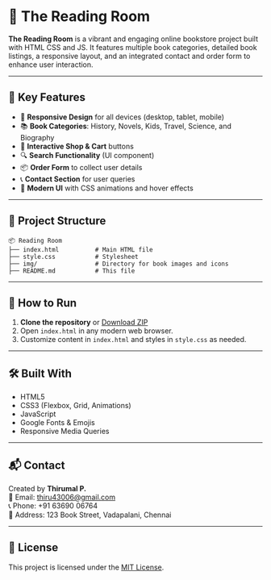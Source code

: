 
# 📖 The Reading Room

**The Reading Room** is a vibrant and engaging online bookstore project built with HTML CSS and JS. It features multiple book categories, detailed book listings, a responsive layout, and an integrated contact and order form to enhance user interaction.

---

## 🌟 Key Features

- 🎯 **Responsive Design** for all devices (desktop, tablet, mobile)
- 📚 **Book Categories**: History, Novels, Kids, Travel, Science, and Biography
- 🛒 **Interactive Shop & Cart** buttons
- 🔍 **Search Functionality** (UI component)
- 📦 **Order Form** to collect user details
- 📞 **Contact Section** for user queries
- 🎨 **Modern UI** with CSS animations and hover effects

---

## 📁 Project Structure

```
📦 Reading Room
├── index.html          # Main HTML file
├── style.css           # Stylesheet
├── img/                # Directory for book images and icons
├── README.md           # This file
```

---

## 🚀 How to Run

1. **Clone the repository** or [Download ZIP](#)
2. Open `index.html` in any modern web browser.
3. Customize content in `index.html` and styles in `style.css` as needed.

---

## 🛠️ Built With

- HTML5
- CSS3 (Flexbox, Grid, Animations)
- JavaScript
- Google Fonts & Emojis
- Responsive Media Queries

---

## 📬 Contact

Created by **Thirumal P.**  
📧 Email: [thiru43006@gmail.com](mailto:thiru43006@gmail.com)  
📞 Phone: +91 63690 06764  
📍 Address: 123 Book Street, Vadapalani, Chennai

---

## 📜 License

This project is licensed under the [MIT License](https://choosealicense.com/licenses/mit/).
